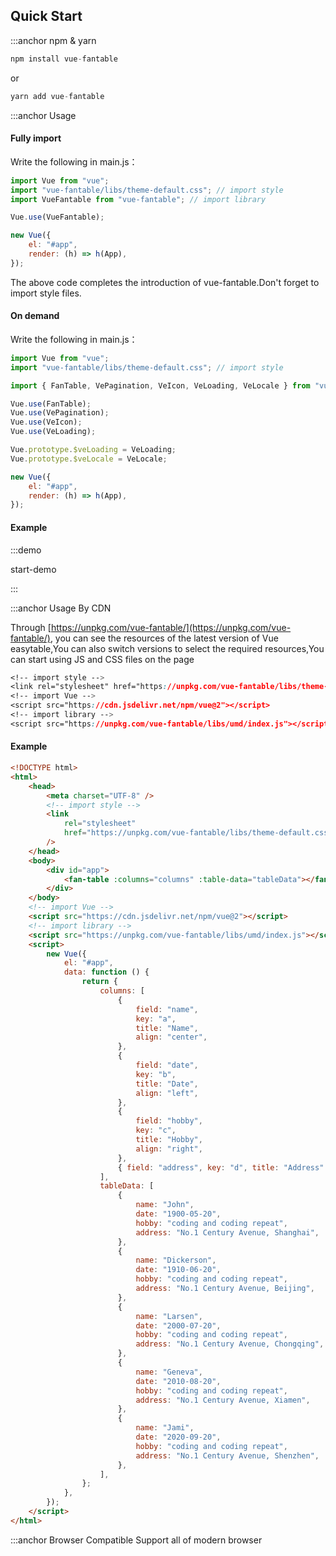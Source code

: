 ## Quick Start

:::anchor npm & yarn

```javascript
npm install vue-fantable
```

or

```javascript
yarn add vue-fantable
```

:::anchor Usage

#### Fully import

Write the following in main.js：

```javascript
import Vue from "vue";
import "vue-fantable/libs/theme-default.css"; // import style
import VueFantable from "vue-fantable"; // import library

Vue.use(VueFantable);

new Vue({
    el: "#app",
    render: (h) => h(App),
});
```

The above code completes the introduction of vue-fantable.Don't forget to import style files.

#### On demand

Write the following in main.js：

```javascript
import Vue from "vue";
import "vue-fantable/libs/theme-default.css"; // import style

import { FanTable, VePagination, VeIcon, VeLoading, VeLocale } from "vue-fantable"; // import library

Vue.use(FanTable);
Vue.use(VePagination);
Vue.use(VeIcon);
Vue.use(VeLoading);

Vue.prototype.$veLoading = VeLoading;
Vue.prototype.$veLocale = VeLocale;

new Vue({
    el: "#app",
    render: (h) => h(App),
});
```

#### Example

:::demo

start-demo

:::

:::anchor Usage By CDN

Through [https://unpkg.com/vue-fantable/](https://unpkg.com/vue-fantable/), you can see the resources of the latest version of Vue easytable,You can also switch versions to select the required resources,You can start using JS and CSS files on the page

```css
<!-- import style -->
<link rel="stylesheet" href="https://unpkg.com/vue-fantable/libs/theme-default.css">
<!-- import Vue -->
<script src="https://cdn.jsdelivr.net/npm/vue@2"></script>
<!-- import library -->
<script src="https://unpkg.com/vue-fantable/libs/umd/index.js"></script>
```

#### Example

```html
<!DOCTYPE html>
<html>
    <head>
        <meta charset="UTF-8" />
        <!-- import style -->
        <link
            rel="stylesheet"
            href="https://unpkg.com/vue-fantable/libs/theme-default.css"
        />
    </head>
    <body>
        <div id="app">
            <fan-table :columns="columns" :table-data="tableData"></fan-table>
        </div>
    </body>
    <!-- import Vue -->
    <script src="https://cdn.jsdelivr.net/npm/vue@2"></script>
    <!-- import library -->
    <script src="https://unpkg.com/vue-fantable/libs/umd/index.js"></script>
    <script>
        new Vue({
            el: "#app",
            data: function () {
                return {
                    columns: [
                        {
                            field: "name",
                            key: "a",
                            title: "Name",
                            align: "center",
                        },
                        {
                            field: "date",
                            key: "b",
                            title: "Date",
                            align: "left",
                        },
                        {
                            field: "hobby",
                            key: "c",
                            title: "Hobby",
                            align: "right",
                        },
                        { field: "address", key: "d", title: "Address" },
                    ],
                    tableData: [
                        {
                            name: "John",
                            date: "1900-05-20",
                            hobby: "coding and coding repeat",
                            address: "No.1 Century Avenue, Shanghai",
                        },
                        {
                            name: "Dickerson",
                            date: "1910-06-20",
                            hobby: "coding and coding repeat",
                            address: "No.1 Century Avenue, Beijing",
                        },
                        {
                            name: "Larsen",
                            date: "2000-07-20",
                            hobby: "coding and coding repeat",
                            address: "No.1 Century Avenue, Chongqing",
                        },
                        {
                            name: "Geneva",
                            date: "2010-08-20",
                            hobby: "coding and coding repeat",
                            address: "No.1 Century Avenue, Xiamen",
                        },
                        {
                            name: "Jami",
                            date: "2020-09-20",
                            hobby: "coding and coding repeat",
                            address: "No.1 Century Avenue, Shenzhen",
                        },
                    ],
                };
            },
        });
    </script>
</html>
```

:::anchor Browser Compatible
Support all of modern browser
